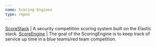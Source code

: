 ```yaml
---
name: Scoring Engines
type: repos
---
```




[ScoreStack](https://github.com/scorestack/scorestack) | A security competition scoring system built on the Elastic stack.
[ScoreEngine](https://scoringengine.readthedocs.io/en/latest/installation.html) | The goal of the ScoringEngine is to keep track of service up time in a blue teams/red team competition.



